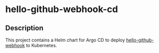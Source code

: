 # hello-github-webhook-cd

## Description

This project contains a Helm chart for Argo CD to deploy [hello-github-webhook](https://github.com/polinchw/hello-github-webhook) to Kubernetes.


